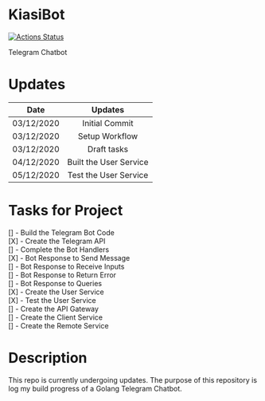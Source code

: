 # KiasiBot

[![Actions Status](https://github.com/gabrielleeyj/KiasiBot/workflows/Test%20Go/badge.svg)](https://github.com/gabrielleeyj/KiasiBot/actions)

Telegram Chatbot

# Updates

| Date       |    Updates     |
| ---------- | :------------: |
| 03/12/2020 | Initial Commit |
| 03/12/2020 | Setup Workflow |
| 03/12/2020 | Draft tasks    |
| 04/12/2020 | Built the User Service   |
| 05/12/2020 | Test the User Service |

# Tasks for Project

[] - Build the Telegram Bot Code <br/>
[X] - Create the Telegram API <br/>
[] - Complete the Bot Handlers <br/>
[X] - Bot Response to Send Message <br/>
[] - Bot Response to Receive Inputs <br/>
[] - Bot Response to Return Error <br/>
[] - Bot Response to Queries <br/>
[X] - Create the User Service <br/>
[X] - Test the User Service <br/>
[] - Create the API Gateway <br/>
[] - Create the Client Service <br/>
[] - Create the Remote Service <br/>

# Description

This repo is currently undergoing updates. The purpose of this repository is log my build progress of a Golang Telegram Chatbot.
